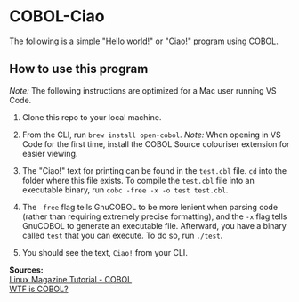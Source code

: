 # COBOL-Ciao

The following is a simple "Hello world!" or "Ciao!" program using COBOL.

## How to use this program

 *Note:* The following instructions are optimized for a Mac user running VS Code.

1. Clone this repo to your local machine.

1. From the CLI, run `brew install open-cobol`.
 *Note:* When opening in VS Code for the first time, install the COBOL Source colouriser extension for easier viewing.
1. The "Ciao!" text for printing can be found in the `test.cbl` file. `cd` into the folder where this file exists. To compile the `test.cbl` file into an executable binary, run `cobc -free -x -o test test.cbl`.
1. The `-free` flag tells GnuCOBOL to be more lenient when parsing code (rather than requiring extremely precise formatting), and the `-x` flag tells GnuCOBOL to generate an executable file. Afterward, you have a binary called `test` that you can execute. To do so, run `./test`.
1. You should see the text, `Ciao!` from your CLI.

**Sources:**<br/>
[Linux Magazine Tutorial - COBOL](https://www.linux-magazine.com/Issues/2017/204/Tutorials-COBOL#article_l2)<br/>
[WTF is COBOL?](https://youtu.be/TKOr43VmlC0)<br/>